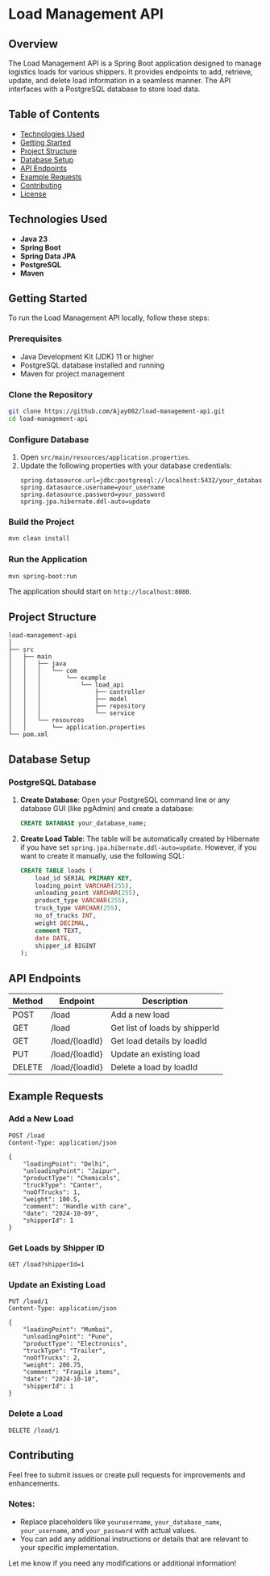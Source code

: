 # Load Management API

## Overview
The Load Management API is a Spring Boot application designed to manage logistics loads for various shippers. It provides endpoints to add, retrieve, update, and delete load information in a seamless manner. The API interfaces with a PostgreSQL database to store load data.

## Table of Contents
- [Technologies Used](#technologies-used)
- [Getting Started](#getting-started)
- [Project Structure](#project-structure)
- [Database Setup](#database-setup)
- [API Endpoints](#api-endpoints)
- [Example Requests](#example-requests)
- [Contributing](#contributing)
- [License](#license)

## Technologies Used
- **Java 23**
- **Spring Boot**
- **Spring Data JPA**
- **PostgreSQL**
- **Maven**

## Getting Started
To run the Load Management API locally, follow these steps:

### Prerequisites
- Java Development Kit (JDK) 11 or higher
- PostgreSQL database installed and running
- Maven for project management

### Clone the Repository
```bash
git clone https://github.com/Ajay082/load-management-api.git
cd load-management-api
```

### Configure Database
1. Open `src/main/resources/application.properties`.
2. Update the following properties with your database credentials:
   ```properties
   spring.datasource.url=jdbc:postgresql://localhost:5432/your_database_name
   spring.datasource.username=your_username
   spring.datasource.password=your_password
   spring.jpa.hibernate.ddl-auto=update
   ```

### Build the Project
```bash
mvn clean install
```

### Run the Application
```bash
mvn spring-boot:run
```
The application should start on `http://localhost:8080`.

## Project Structure
```
load-management-api
│
├── src
│   ├── main
│   │   ├── java
│   │   │   └── com
│   │   │       └── example
│   │   │           └── load_api
│   │   │               ├── controller
│   │   │               ├── model
│   │   │               ├── repository
│   │   │               └── service
│   │   └── resources
│   │       └── application.properties
└── pom.xml
```

## Database Setup
### PostgreSQL Database
1. **Create Database**: Open your PostgreSQL command line or any database GUI (like pgAdmin) and create a database:
   ```sql
   CREATE DATABASE your_database_name;
   ```

2. **Create Load Table**: The table will be automatically created by Hibernate if you have set `spring.jpa.hibernate.ddl-auto=update`. However, if you want to create it manually, use the following SQL:
   ```sql
   CREATE TABLE loads (
       load_id SERIAL PRIMARY KEY,
       loading_point VARCHAR(255),
       unloading_point VARCHAR(255),
       product_type VARCHAR(255),
       truck_type VARCHAR(255),
       no_of_trucks INT,
       weight DECIMAL,
       comment TEXT,
       date DATE,
       shipper_id BIGINT
   );
   ```

## API Endpoints
| Method | Endpoint                | Description                               |
|--------|-------------------------|-------------------------------------------|
| POST   | /load                   | Add a new load                            |
| GET    | /load                   | Get list of loads by shipperId           |
| GET    | /load/{loadId}         | Get load details by loadId                |
| PUT    | /load/{loadId}         | Update an existing load                   |
| DELETE | /load/{loadId}         | Delete a load by loadId                  |

## Example Requests
### Add a New Load
```http
POST /load
Content-Type: application/json

{
    "loadingPoint": "Delhi",
    "unloadingPoint": "Jaipur",
    "productType": "Chemicals",
    "truckType": "Canter",
    "noOfTrucks": 1,
    "weight": 100.5,
    "comment": "Handle with care",
    "date": "2024-10-09",
    "shipperId": 1
}
```

### Get Loads by Shipper ID
```http
GET /load?shipperId=1
```

### Update an Existing Load
```http
PUT /load/1
Content-Type: application/json

{
    "loadingPoint": "Mumbai",
    "unloadingPoint": "Pune",
    "productType": "Electronics",
    "truckType": "Trailer",
    "noOfTrucks": 2,
    "weight": 200.75,
    "comment": "Fragile items",
    "date": "2024-10-10",
    "shipperId": 1
}
```

### Delete a Load
```http
DELETE /load/1
```

## Contributing
Feel free to submit issues or create pull requests for improvements and enhancements.


### Notes:
- Replace placeholders like `yourusername`, `your_database_name`, `your_username`, and `your_password` with actual values.
- You can add any additional instructions or details that are relevant to your specific implementation.

Let me know if you need any modifications or additional information!

